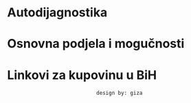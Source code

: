 # Autodijagnostika
# Osnovna podjela i mogučnosti
# Linkovi za kupovinu u BiH





                                 design by: giza 
